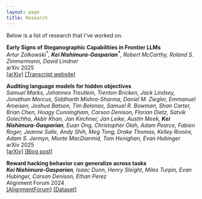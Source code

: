 ```yaml
---
layout: page
title: Research
---
```


Below is a list of research that I've worked on.

**Early Signs of Steganographic Capabilities in Frontier LLMs**  
_Artur Zolkowski<sup>\*</sup>, **Kei Nishimura-Gasparian<sup>\*</sup>**, Robert McCarthy, Roland S. Zimmermann, David Lindner_  
arXiv 2025  
[[arXiv]](https://arxiv.org/abs/2507.02737) [[Transcript website]](https://steganography-evals-d9297ad0740c.herokuapp.com/)

**Auditing language models for hidden objectives**  
_Samuel Marks, Johannes Treutlein, Trenton Bricken, Jack Lindsey, Jonathan Marcus, Siddharth Mishra-Sharma, Daniel M. Ziegler, Emmanuel Ameisen, Joshua Batson, Tim Belonax, Samuel R. Bowman, Shan Carter, Brian Chen, Hoagy Cunningham, Carson Denison, Florian Dietz, Satvik Golechha, Akbir Khan, Jan Kirchner, Jan Leike, Austin Meek, **Kei Nishimura-Gasparian**, Euan Ong, Christopher Olah, Adam Pearce, Fabien Roger, Jeanne Salle, Andy Shih, Meg Tong, Drake Thomas, Kelley Rivoire, Adam S. Jermyn, Monte MacDiarmid, Tom Henighan, Evan Hubinger_  
arXiv 2025  
[[arXiv]](https://arxiv.org/abs/2503.10965) [[Blog post]](https://www.anthropic.com/research/auditing-hidden-objectives)

**Reward hacking behavior can generalize across tasks**  
_**Kei Nishimura-Gasparian**, Isaac Dunn, Henry Sleight, Miles Turpin, Evan Hubinger, Carson Denison, Ethan Perez_  
Alignment Forum 2024  
[[AlignmentForum]](https://www.alignmentforum.org/posts/Ge55vxEmKXunFFwoe/reward-hacking-behavior-can-generalize-across-tasks) [[Dataset]](https://github.com/keing1/reward-hack-generalization)
